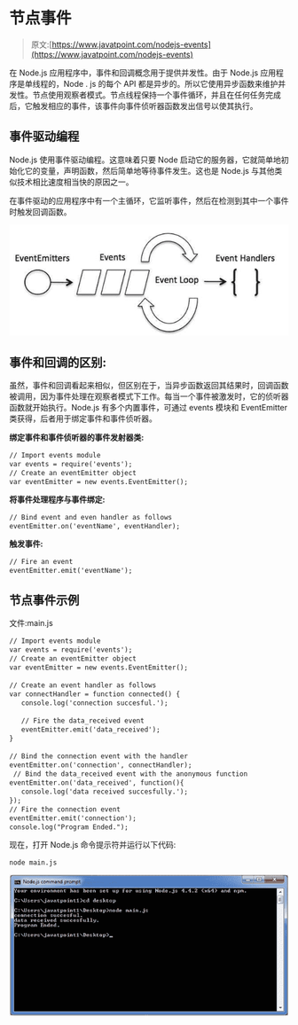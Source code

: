 # 节点事件

> 原文:[https://www.javatpoint.com/nodejs-events](https://www.javatpoint.com/nodejs-events)

在 Node.js 应用程序中，事件和回调概念用于提供并发性。由于 Node.js 应用程序是单线程的，Node . js 的每个 API 都是异步的。所以它使用异步函数来维护并发性。节点使用观察者模式。节点线程保持一个事件循环，并且在任何任务完成后，它触发相应的事件，该事件向事件侦听器函数发出信号以使其执行。

## 事件驱动编程

Node.js 使用事件驱动编程。这意味着只要 Node 启动它的服务器，它就简单地初始化它的变量，声明函数，然后简单地等待事件发生。这也是 Node.js 与其他类似技术相比速度相当快的原因之一。

在事件驱动的应用程序中有一个主循环，它监听事件，然后在检测到其中一个事件时触发回调函数。

![Node.js events 1](img/0e7fdeac37e8f9b5d4095b5cb2476e9e.png)

## 事件和回调的区别:

虽然，事件和回调看起来相似，但区别在于，当异步函数返回其结果时，回调函数被调用，因为事件处理在观察者模式下工作。每当一个事件被激发时，它的侦听器函数就开始执行。Node.js 有多个内置事件，可通过 events 模块和 EventEmitter 类获得，后者用于绑定事件和事件侦听器。

**绑定事件和事件侦听器的事件发射器类:**

```
// Import events module
var events = require('events');
// Create an eventEmitter object
var eventEmitter = new events.EventEmitter();

```

**将事件处理程序与事件绑定:**

```
// Bind event and even handler as follows
eventEmitter.on('eventName', eventHandler);

```

**触发事件:**

```
// Fire an event 
eventEmitter.emit('eventName');

```

## 节点事件示例

文件:main.js

```
// Import events module
var events = require('events');
// Create an eventEmitter object
var eventEmitter = new events.EventEmitter();

// Create an event handler as follows
var connectHandler = function connected() {
   console.log('connection succesful.');

   // Fire the data_received event 
   eventEmitter.emit('data_received');
}

// Bind the connection event with the handler
eventEmitter.on('connection', connectHandler);
 // Bind the data_received event with the anonymous function
eventEmitter.on('data_received', function(){
   console.log('data received succesfully.');
});
// Fire the connection event 
eventEmitter.emit('connection');
console.log("Program Ended.");

```

现在，打开 Node.js 命令提示符并运行以下代码:

```
node main.js

```

![Node.js events 2](img/f17d64bdcd309bcf6549920c974f883b.png)